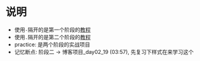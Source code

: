 # 说明
- 使用`-`隔开的是第一个阶段的[教程](https://www.bilibili.com/video/av82212818?from=search&seid=5352495607503169917)
- 使用`.`隔开的是第二个阶段的[教程](https://www.bilibili.com/video/av82223791?from=search&seid=5352495607503169917)
- practice: 是两个阶段的实战项目
- 记忆断点: 阶段二 -> 博客项目_day02_19 (03:57), 先复习下样式在来学习这个
